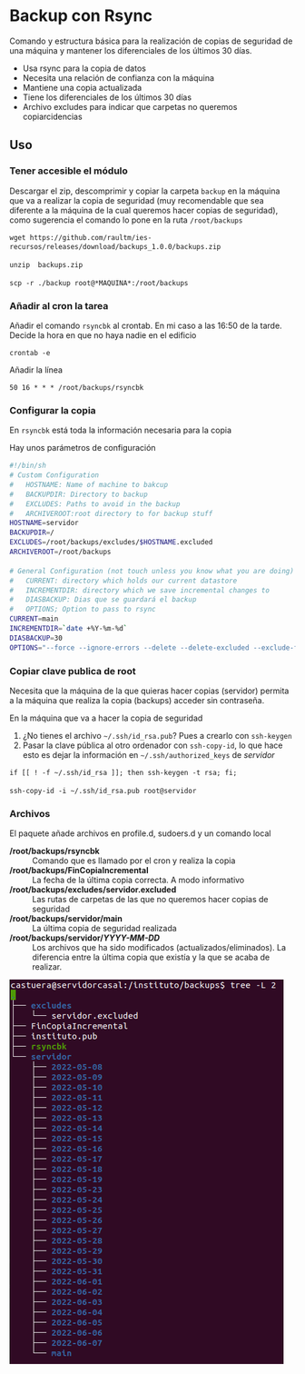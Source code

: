 # Backup con Rsync

Comando y estructura básica para la realización de copias de seguridad de una máquina y mantener los diferenciales de los últimos 30 días.

- Usa rsync para la copia de datos
- Necesita una relación de confianza con la máquina
- Mantiene una copia actualizada
- Tiene los diferenciales de los últimos 30 días
- Archivo excludes para indicar que carpetas no queremos copiarcidencias

## Uso

### Tener accesible el módulo
Descargar el zip, descomprimir y  copiar la carpeta `backup` en la máquina que va a realizar la copia de seguridad (muy recomendable que sea diferente a la máquina de la cual queremos hacer copias de seguridad), como sugerencia el comando lo pone en la ruta `/root/backups`

```
wget https://github.com/raultm/ies-recursos/releases/download/backups_1.0.0/backups.zip

unzip  backups.zip

scp -r ./backup root@*MAQUINA*:/root/backups
```

### Añadir al cron la tarea

Añadir el comando `rsyncbk` al crontab. En mi caso a las 16:50 de la tarde. Decide la hora en que no haya nadie en el edificio

```
crontab -e
```
Añadir la línea

```
50 16 * * * /root/backups/rsyncbk
```

### Configurar la copia

En `rsyncbk` está toda la información necesaria para la copia

Hay unos parámetros de configuración
```bash
#!/bin/sh
# Custom Configuration
#   HOSTNAME: Name of machine to bakcup
#   BACKUPDIR: Directory to backup
#   EXCLUDES: Paths to avoid in the backup
#   ARCHIVEROOT:root directory to for backup stuff
HOSTNAME=servidor
BACKUPDIR=/
EXCLUDES=/root/backups/excludes/$HOSTNAME.excluded
ARCHIVEROOT=/root/backups

# General Configuration (not touch unless you know what you are doing)
#   CURRENT: directory which holds our current datastore
#   INCREMENTDIR: directory which we save incremental changes to
#   DIASBACKUP: Dias que se guardará el backup
#   OPTIONS; Option to pass to rsync
CURRENT=main
INCREMENTDIR=`date +%Y-%m-%d`
DIASBACKUP=30
OPTIONS="--force --ignore-errors --delete --delete-excluded --exclude-from=$EXCLUDES --backup --backup-dir=$ARCHIVEROOT/$HOSTNAME/$INCREMENTDIR -av"
```

### Copiar clave publica de root
Necesita que la máquina de la que quieras hacer copias (servidor) permita a la máquina que realiza la copia (backups) acceder sin contraseña.

En la máquina que va a hacer la copia de seguridad
1. ¿No tienes el archivo `~/.ssh/id_rsa.pub`? Pues a crearlo con `ssh-keygen`
2. Pasar la clave pública al otro ordenador con `ssh-copy-id`, lo que hace esto es dejar la información en `~/.ssh/authorized_keys` de *servidor*

```
if [[ ! -f ~/.ssh/id_rsa ]]; then ssh-keygen -t rsa; fi;

ssh-copy-id -i ~/.ssh/id_rsa.pub root@servidor
```

### Archivos

El paquete añade archivos en profile.d, sudoers.d y un comando local

<dl>
  <dt><strong>/root/backups/rsyncbk</strong></dt>
  <dd>Comando que es llamado por el cron y realiza la copia</dd>
  <dt><strong>/root/backups/FinCopiaIncremental</strong></dt>
  <dd>La fecha de la última copia correcta. A modo informativo</dd>
  <dt><strong>/root/backups/excludes/servidor.excluded</strong></dt>
  <dd>Las rutas de carpetas de las que no queremos hacer copias de seguridad</dd>
  <dt><strong>/root/backups/servidor/main</strong></dt>
  <dd>La última copia de seguridad realizada</dd>
  <dt><strong>/root/backups/servidor/<i>YYYY-MM-DD</i></strong></dt>
  <dd>Los archivos que ha sido modificados (actualizados/eliminados). La diferencia entre la última copia que existía y la que se acaba de realizar.</dd>
</dl>


![Visualización de el árbol de directorios con el comando tree](images/treel2backups.png)
